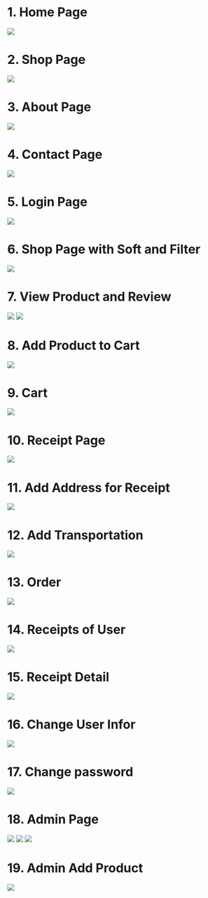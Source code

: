 <div>
  <h1>
    1. Home Page
  </h1>
  <img src="https://github.com/nguyenchungvan/CatShop_Spring/assets/142567770/861824fe-b735-4c7b-a424-706daaec4a50">
</div>
<div>
  <h1>
    2. Shop Page
  </h1>
  <img src="https://github.com/nguyenchungvan/CatShop_Spring/assets/142567770/f25a75f5-b7e0-463f-9178-ffdbce54d7c8">
</div>

<div>
  <h1>
    3. About Page
  </h1>
  <img src="https://github.com/nguyenchungvan/CatShop_Spring/assets/142567770/92e2c9ee-24f0-4a19-a8b8-d2cc85a7c6f1">
</div>

<div>
  <h1>
    4. Contact Page
  </h1>
  <img src="https://github.com/nguyenchungvan/CatShop_Spring/assets/142567770/e6309cfc-fe36-4f45-8825-9569ecff271b">
</div>

<div>
  <h1>
    5. Login Page
  </h1>
  <img src="https://github.com/nguyenchungvan/CatShop_Spring/assets/142567770/13a4b62b-dfa0-4108-89a6-8248ea841a92">
</div>

<div>
  <h1>
    6. Shop Page with Soft and Filter
  </h1>
  <img src="https://github.com/nguyenchungvan/CatShop_Spring/assets/142567770/f61922a0-1010-4a24-9d04-9290526dfbca">
</div>

<div>
  <h1>
    7. View Product and Review
  </h1>
  <img src="https://github.com/nguyenchungvan/CatShop_Spring/assets/142567770/681ce545-3a20-4998-835d-8a357baef6ec">
  <img src="https://github.com/nguyenchungvan/CatShop_Spring/assets/142567770/4a2190bb-60fe-40ee-b50f-146dcf8bd9a4">
</div>

<div>
  <h1>
    8. Add Product to Cart
  </h1>
  <img src="https://github.com/nguyenchungvan/CatShop_Spring/assets/142567770/193bac90-355a-4652-bd4b-ed18fc268c97">
</div>

<div>
  <h1>
    9. Cart
  </h1>
  <img src="https://github.com/nguyenchungvan/CatShop_Spring/assets/142567770/9d1e4624-2ca1-433d-babd-c54ec27dc673">
</div>

<div>
  <h1>
    10. Receipt Page
  </h1>
  <img src="https://github.com/nguyenchungvan/CatShop_Spring/assets/142567770/9ce9bff5-0ee6-4458-8706-ee48b7c99090">
</div>

<div>
  <h1>
    11. Add Address for Receipt
  </h1>
  <img src="https://github.com/nguyenchungvan/CatShop_Spring/assets/142567770/1a54dc7f-750f-4c54-b2a5-d38596a5394e">
</div>

<div>
  <h1>
    12. Add Transportation
  </h1>
  <img src="https://github.com/nguyenchungvan/CatShop_Spring/assets/142567770/f33fb9bf-de01-47db-804c-5b5d0b5def72">
</div>

<div>
  <h1>
    13. Order
  </h1>
  <img src="https://github.com/nguyenchungvan/CatShop_Spring/assets/142567770/c12f6400-eb2a-4be0-8119-10a4a755e1ed">
</div>

<div>
  <h1>
    14. Receipts of User
  </h1>
  <img src="https://github.com/nguyenchungvan/CatShop_Spring/assets/142567770/0f1ef3fb-16f8-4d70-9244-01d30b71e15c">
</div>

<div>
  <h1>
    15. Receipt Detail
  </h1>
  <img src="https://github.com/nguyenchungvan/CatShop_Spring/assets/142567770/8c1a199e-b11d-4eb5-ad1b-30c1d78de18d">
</div>

<div>
  <h1>
    16. Change User Infor
  </h1>
  <img src="https://github.com/nguyenchungvan/CatShop_Spring/assets/142567770/fa315743-61d6-4b85-aefe-64960ae96af8">
</div>

<div>
  <h1>
    17. Change password
  </h1>
  <img src="https://github.com/nguyenchungvan/CatShop_Spring/assets/142567770/2211ccbb-02e6-4141-bf64-ed4b34d8eb11">
</div>

<div>
  <h1>
    18. Admin Page
  </h1>
  <img src="https://github.com/nguyenchungvan/CatShop_Spring/assets/142567770/6842664f-a014-42cf-b87e-72039d92b740">
   <img src="https://github.com/nguyenchungvan/CatShop_Spring/assets/142567770/6ae742d0-c0a3-41d5-af46-14594cea6653">
   <img src="https://github.com/nguyenchungvan/CatShop_Spring/assets/142567770/3831c4f8-06e5-4474-8a37-49ef0e95b837">
</div>

<div>
  <h1>
    19. Admin Add Product
  </h1>
  <img src="https://github.com/nguyenchungvan/CatShop_Spring/assets/142567770/f34e4381-95bc-4e0c-bc55-991c15e3af61">
</div>
